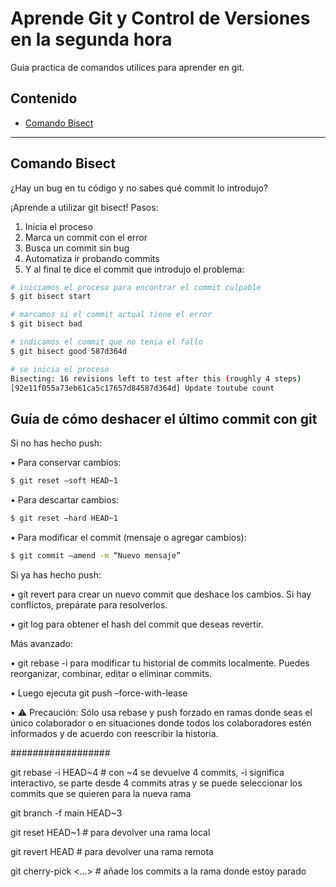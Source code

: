 # Aprende Git y Control de Versiones en la segunda hora

Guia practica de comandos utilices para aprender en git.

## Contenido

- [Comando Bisect](#comando-bisect)


---


## Comando Bisect
¿Hay un bug en tu código y no sabes qué commit lo introdujo?

¡Aprende a utilizar git bisect! Pasos:

1. Inicia el proceso
2. Marca un commit con el error
3. Busca un commit sin bug
4. Automatiza ir probando commits
5. Y al final te dice el commit que introdujo el problema:

```bash
# iniciamos el proceso para encontrar el commit culpable
$ git bisect start

# marcamos si el commit actual tiene el error
$ git bisect bad

# indicamos el commit que no tenia el fallo
$ git bisect good 587d364d

# se inicia el proceso
Bisecting: 16 revisions left to test after this (roughly 4 steps)
[92e11f055a73eb61ca5c17657d84587d364d] Update toutube count
```


## Guía de cómo deshacer el último commit con git

Si no has hecho push:

• Para conservar cambios:
```bash
$ git reset –soft HEAD~1
```
• Para descartar cambios:
```bash
$ git reset –hard HEAD~1
```
• Para modificar el commit (mensaje o agregar cambios):
```bash
$ git commit –amend -m “Nuevo mensaje”
```
Si ya has hecho push:

• git revert para crear un nuevo commit que deshace los cambios. Si hay conflictos, prepárate para resolverlos.

• git log para obtener el hash del commit que deseas revertir.

Más avanzado:

• git rebase -i para modificar tu historial de commits localmente. Puedes reorganizar, combinar, editar o eliminar commits.

• Luego ejecuta git push –force-with-lease

• ⚠️ Precaución: Sólo usa rebase y push forzado en ramas donde seas el único colaborador o en situaciones donde todos los colaboradores estén informados y de acuerdo con reescribir la historia.

##################

git rebase -i HEAD~4 # con ~4 se devuelve 4 commits, -i significa interactivo, se parte desde 4 commits atras y se puede seleccionar los commits que se quieren para la nueva rama

git branch -f main HEAD~3


git reset HEAD~1 # para devolver una rama local

git revert HEAD # para devolver una rama remota



 git cherry-pick <Commit1> <Commit2> <...> # añade los commits a la rama donde estoy parado